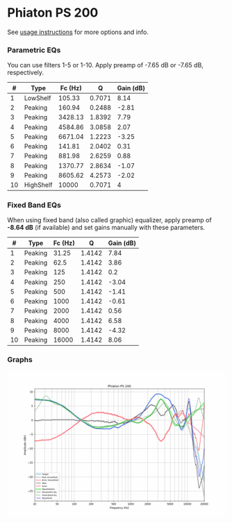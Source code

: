 # Phiaton PS 200
See [usage instructions](https://github.com/jaakkopasanen/AutoEq#usage) for more options and info.

### Parametric EQs
You can use filters 1-5 or 1-10. Apply preamp of -7.65 dB or -7.65 dB, respectively.

|   # | Type      |   Fc (Hz) |      Q |   Gain (dB) |
|-----|-----------|-----------|--------|-------------|
|   1 | LowShelf  |    105.33 | 0.7071 |        8.14 |
|   2 | Peaking   |    160.94 | 0.2488 |       -2.81 |
|   3 | Peaking   |   3428.13 | 1.8392 |        7.79 |
|   4 | Peaking   |   4584.86 | 3.0858 |        2.07 |
|   5 | Peaking   |   6671.04 | 1.2223 |       -3.25 |
|   6 | Peaking   |    141.81 | 2.0402 |        0.31 |
|   7 | Peaking   |    881.98 | 2.6259 |        0.88 |
|   8 | Peaking   |   1370.77 | 2.8634 |       -1.07 |
|   9 | Peaking   |   8605.62 | 4.2573 |       -2.02 |
|  10 | HighShelf |  10000    | 0.7071 |        4    |

### Fixed Band EQs
When using fixed band (also called graphic) equalizer, apply preamp of **-8.64 dB** (if available) and set gains manually with these parameters.

|   # | Type    |   Fc (Hz) |      Q |   Gain (dB) |
|-----|---------|-----------|--------|-------------|
|   1 | Peaking |     31.25 | 1.4142 |        7.84 |
|   2 | Peaking |     62.5  | 1.4142 |        3.86 |
|   3 | Peaking |    125    | 1.4142 |        0.2  |
|   4 | Peaking |    250    | 1.4142 |       -3.04 |
|   5 | Peaking |    500    | 1.4142 |       -1.41 |
|   6 | Peaking |   1000    | 1.4142 |       -0.61 |
|   7 | Peaking |   2000    | 1.4142 |        0.56 |
|   8 | Peaking |   4000    | 1.4142 |        6.58 |
|   9 | Peaking |   8000    | 1.4142 |       -4.32 |
|  10 | Peaking |  16000    | 1.4142 |        8.06 |

### Graphs
![](./Phiaton%20PS%20200.png)

